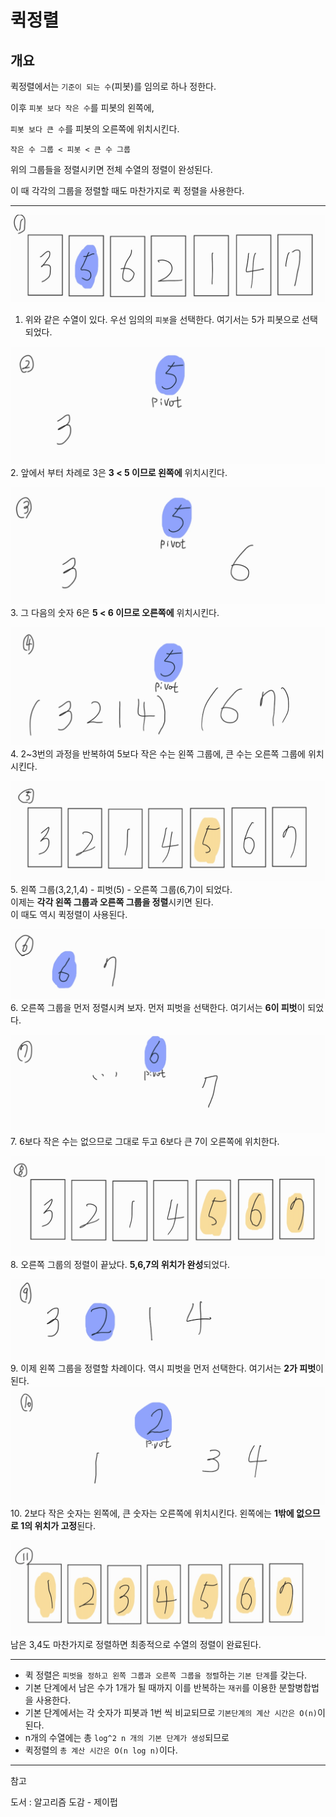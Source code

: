 # 퀵정렬

## 개요

퀵정렬에서는 `기준이 되는 수`(피봇)를 임의로 하나 정한다.

이후 `피봇 보다 작은 수`를 피봇의 왼쪽에,

`피봇 보다 큰 수`를 피봇의 오른쪽에 위치시킨다.
```
작은 수 그룹 < 피봇 < 큰 수 그룹
```
위의 그룹들을 정렬시키면 전체 수열의 정렬이 완성된다.

이 때 각각의 그룹을 정렬할 때도 마찬가지로 퀵 정렬을 사용한다.

---

![](images/1.png)
1. 위와 같은 수열이 있다. 우선 임의의 `피봇`을 선택한다. 여기서는 5가 피봇으로 선택되었다.


![](images/2.png)
2. 앞에서 부터 차례로 3은 **3 < 5 이므로 왼쪽에** 위치시킨다.


![](images/3.png)
3. 그 다음의 숫자 6은 **5 < 6 이므로 오른쪽에** 위치시킨다.


![](images/4.png)
4. 2~3번의 과정을 반복하여 5보다 작은 수는 왼쪽 그룹에, 큰 수는 오른쪽 그룹에 위치시킨다.

![](images/5.png)
5. 왼쪽 그룹(3,2,1,4) -  피벗(5) -  오른쪽 그룹(6,7)이 되었다.  
이제는 **각각 왼쪽 그룹과 오른쪽 그룹을 정렬**시키면 된다.  
이 때도 역시 퀵정렬이 사용된다.

![](images/6.png)
6. 오른쪽 그룹을 먼저 정렬시켜 보자. 먼저 피벗을 선택한다. 여기서는 **6이 피벗**이 되었다.

![](images/7.png)
7. 6보다 작은 수는 없으므로 그대로 두고 6보다 큰 7이 오른쪽에 위치한다.

![](images/8.png)
8. 오른쪽 그룹의 정렬이 끝났다. **5,6,7의 위치가 완성**되었다.

![](images/9.png)
9. 이제 왼쪽 그룹을 정렬할 차례이다. 역시 피벗을 먼저 선택한다. 여기서는 **2가 피벗**이 된다.
![](images/10.png)
10. 2보다 작은 숫자는 왼쪽에, 큰 숫자는 오른쪽에 위치시킨다.
왼쪽에는 **1밖에 없으므로 1의 위치가 고정**된다.

![](images/11.png)
남은 3,4도 마찬가지로 정렬하면 최종적으로 수열의 정렬이 완료된다.

---

* 퀵 정렬은 `피벗을 정하고 왼쪽 그룹과 오른쪽 그룹을 정렬`하는 `기본 단계`를 갖는다.
* 기본 단계에서 남은 수가 1개가 될 때까지 이를 반복하는 `재귀`를 이용한 분할병합법을 사용한다.
* 기본 단계에서는 각 숫자가 피봇과 1번 씩 비교되므로 `기본단계의 계산 시간은 O(n)`이 된다.
* n개의 수열에는 총 `log^2 n 개의 기본 단계가 생성`되므로 
* 퀵정렬의 `총 계산 시간은 O(n log n)`이다.

---

참고

도서 : 알고리즘 도감 - 제이펍